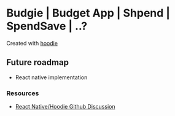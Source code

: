 # Budgie | Budget App | Shpend | SpendSave | ..?
Created with [hoodie](https://github.com/hoodiehq)

## Future roadmap

- React native implementation

### Resources

- [React Native/Hoodie Github Discussion](https://github.com/hoodiehq/hoodie/issues/732)

